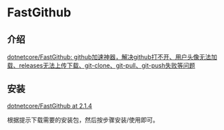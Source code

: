 # FastGithub

## 介绍

[dotnetcore/FastGithub: github加速神器，解决github打不开、用户头像无法加载、releases无法上传下载、git-clone、git-pull、git-push失败等问题](https://github.com/dotnetcore/FastGithub)

## 安装

[dotnetcore/FastGithub at 2.1.4](https://github.com/dotnetcore/FastGithub/tree/2.1.4)

根据提示下载需要的安装包，然后按步骤安装/使用即可。


